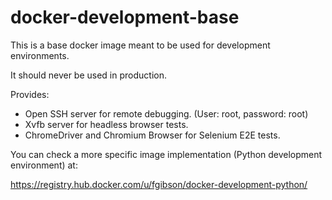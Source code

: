 # docker-development-base
This is a base docker image meant to be used for development environments. 

It should never be used in production.

Provides:
* Open SSH server for remote debugging. (User: root, password: root)
* Xvfb server for headless browser tests.
* ChromeDriver and Chromium Browser for Selenium E2E tests.

You can check a more specific image implementation (Python development environment) at: 

https://registry.hub.docker.com/u/fgibson/docker-development-python/
